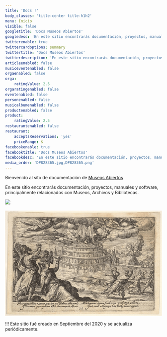 ```yaml
---
title: 'Docs !'
body_classes: 'title-center title-h1h2'
menu: Inicio
visible: false
googletitle: 'Docs Museos Abiertos'
googledesc: 'En este sitio encontrarás documentación, proyectos, manuales y software, principalmente relacionados con Museos, Archivos y Bibliotecas.'
twitterenable: true
twittercardoptions: summary
twittertitle: 'Docs Museos Abiertos'
twitterdescription: 'En este sitio encontrarás documentación, proyectos, manuales y software, principalmente relacionados con Museos, Archivos y Bibliotecas.'
articleenabled: false
musiceventenabled: false
orgaenabled: false
orga:
    ratingValue: 2.5
orgaratingenabled: false
eventenabled: false
personenabled: false
musicalbumenabled: false
productenabled: false
product:
    ratingValue: 2.5
restaurantenabled: false
restaurant:
    acceptsReservations: 'yes'
    priceRange: $
facebookenable: true
facebooktitle: 'Docs Museos Abiertos'
facebookdesc: 'En este sitio encontrarás documentación, proyectos, manuales y software, principalmente relacionados con Museos, Archivos y Bibliotecas.'
media_order: 'DP828365.jpg,DP828365.png'
---
```


Bienvenido al sito de documentación de [Museos Abiertos](https://museosabiertos.org)

En este sitio encontrarás documentación, proyectos, manuales y software, principalmente relacionados con Museos, Archivos y Bibliotecas.

![](https://images.metmuseum.org/CRDImages/dp/original/DP828365.jpg?resize=400,200)
<br/><br/>
![](DP828365.png?resize=800)


!!! Este sitio fué creado en Septiembre del 2020 y se actualiza periódicamente. 

